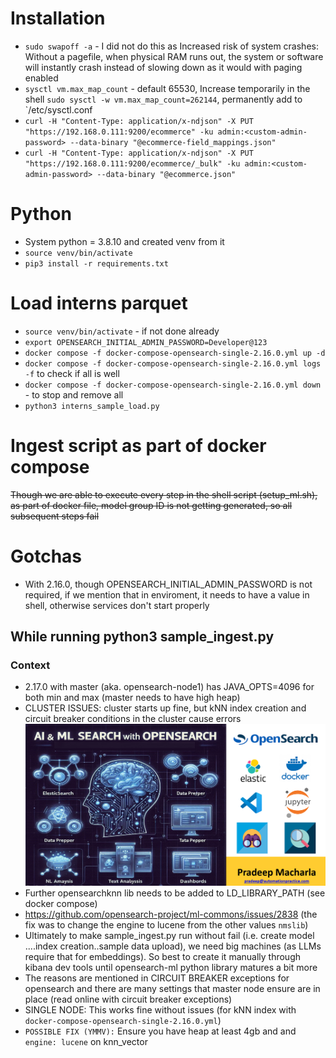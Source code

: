 # Installation
- `sudo swapoff -a` - I did not do this as Increased risk of system crashes: Without a pagefile, when physical RAM runs out, the system or software will instantly crash instead of slowing down as it would with paging enabled
- `sysctl vm.max_map_count` - default 65530, Increase temporarily in the shell `sudo sysctl -w vm.max_map_count=262144`, permanently add to `/etc/sysctl.conf
- `curl -H "Content-Type: application/x-ndjson" -X PUT "https://192.168.0.111:9200/ecommerce" -ku admin:<custom-admin-password> --data-binary "@ecommerce-field_mappings.json"`
- `curl -H "Content-Type: application/x-ndjson" -X PUT "https://192.168.0.111:9200/ecommerce/_bulk" -ku admin:<custom-admin-password> --data-binary "@ecommerce.json"`

# Python
- System python = 3.8.10 and created venv from it
- `source venv/bin/activate` 
- `pip3 install -r requirements.txt`

# Load interns parquet
- `source venv/bin/activate` - if not done already
- `export OPENSEARCH_INITIAL_ADMIN_PASSWORD=Developer@123`
- `docker compose -f docker-compose-opensearch-single-2.16.0.yml up -d`
- `docker compose -f docker-compose-opensearch-single-2.16.0.yml logs -f` to check if all is well
- `docker compose -f docker-compose-opensearch-single-2.16.0.yml down` - to stop and remove all
- `python3 interns_sample_load.py`

# Ingest script as part of docker compose
~~Though we are able to execute every step in the shell script (setup_ml.sh), as part of docker file, model group ID is not getting generated, so all subsequent steps fail~~

# Gotchas
- With 2.16.0, though OPENSEARCH_INITIAL_ADMIN_PASSWORD is not required, if we mention that in enviroment, it needs to have a value in shell, otherwise services don't start properly

## While running python3 sample_ingest.py
### Context
- 2.17.0 with master (aka. opensearch-node1) has JAVA_OPTS=4096 for both min and max (master needs to have high heap)
- CLUSTER ISSUES: cluster starts up fine, but kNN index creation and circuit breaker conditions in the cluster cause errors
![alt text](image.png)
- Further opensearchknn lib needs to be added to LD_LIBRARY_PATH (see docker compose)
- https://github.com/opensearch-project/ml-commons/issues/2838 (the fix was to change the engine to lucene from the other values `nmslib`)
- Ultimately to make sample_ingest.py run without fail (i.e. create model ....index creation..sample data upload), we need big machines (as LLMs require that for embeddings). So best to create it manually through kibana dev tools until opensearch-ml python library matures a bit more
- The reasons are mentioned in CIRCUIT BREAKER exceptions for opensearch and there are many settings that master node ensure are in place (read online with circuit breaker exceptions)
- SINGLE NODE: This works fine without issues (for kNN index with `docker-compose-opensearch-single-2.16.0.yml`)
- `POSSIBLE FIX (YMMV):` Ensure you have heap at least 4gb and and `engine: lucene` on knn_vector